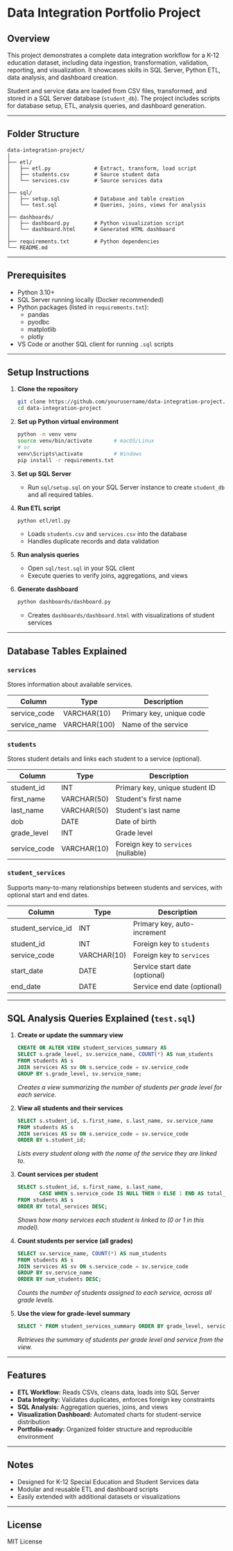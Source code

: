 # Data Integration Portfolio Project

## Overview

This project demonstrates a complete data integration workflow for a K-12 education dataset, including data ingestion, transformation, validation, reporting, and visualization. It showcases skills in SQL Server, Python ETL, data analysis, and dashboard creation.

Student and service data are loaded from CSV files, transformed, and stored in a SQL Server database (`student_db`). The project includes scripts for database setup, ETL, analysis queries, and dashboard generation.

---

## Folder Structure

```
data-integration-project/
│
├── etl/
│   ├── etl.py              # Extract, transform, load script
│   ├── students.csv        # Source student data
│   └── services.csv        # Source services data
│
├── sql/
│   ├── setup.sql           # Database and table creation
│   └── test.sql            # Queries, joins, views for analysis
│
├── dashboards/
│   ├── dashboard.py        # Python visualization script
│   └── dashboard.html      # Generated HTML dashboard
│
├── requirements.txt        # Python dependencies
└── README.md
```

---

## Prerequisites

- Python 3.10+
- SQL Server running locally (Docker recommended)
- Python packages (listed in `requirements.txt`):
  - pandas
  - pyodbc
  - matplotlib
  - plotly
- VS Code or another SQL client for running `.sql` scripts

---

## Setup Instructions

1. **Clone the repository**
   ```sh
   git clone https://github.com/yourusername/data-integration-project.git
   cd data-integration-project
   ```

2. **Set up Python virtual environment**
   ```sh
   python -m venv venv
   source venv/bin/activate       # macOS/Linux
   # or
   venv\Scripts\activate          # Windows
   pip install -r requirements.txt
   ```

3. **Set up SQL Server**
   - Run `sql/setup.sql` on your SQL Server instance to create `student_db` and all required tables.

4. **Run ETL script**
   ```sh
   python etl/etl.py
   ```
   - Loads `students.csv` and `services.csv` into the database
   - Handles duplicate records and data validation

5. **Run analysis queries**
   - Open `sql/test.sql` in your SQL client
   - Execute queries to verify joins, aggregations, and views

6. **Generate dashboard**
   ```sh
   python dashboards/dashboard.py
   ```
   - Creates `dashboards/dashboard.html` with visualizations of student services

---

## Database Tables Explained

### `services`
Stores information about available services.

| Column        | Type         | Description                  |
|---------------|--------------|------------------------------|
| service_code  | VARCHAR(10)  | Primary key, unique code     |
| service_name  | VARCHAR(100) | Name of the service          |

### `students`
Stores student details and links each student to a service (optional).

| Column        | Type         | Description                          |
|---------------|--------------|--------------------------------------|
| student_id    | INT          | Primary key, unique student ID       |
| first_name    | VARCHAR(50)  | Student's first name                 |
| last_name     | VARCHAR(50)  | Student's last name                  |
| dob           | DATE         | Date of birth                        |
| grade_level   | INT          | Grade level                          |
| service_code  | VARCHAR(10)  | Foreign key to `services` (nullable) |

### `student_services`
Supports many-to-many relationships between students and services, with optional start and end dates.

| Column             | Type         | Description                          |
|--------------------|--------------|--------------------------------------|
| student_service_id | INT          | Primary key, auto-increment          |
| student_id         | INT          | Foreign key to `students`            |
| service_code       | VARCHAR(10)  | Foreign key to `services`            |
| start_date         | DATE         | Service start date (optional)        |
| end_date           | DATE         | Service end date (optional)          |

---

## SQL Analysis Queries Explained (`test.sql`)

1. **Create or update the summary view**
   ```sql
   CREATE OR ALTER VIEW student_services_summary AS
   SELECT s.grade_level, sv.service_name, COUNT(*) AS num_students
   FROM students AS s
   JOIN services AS sv ON s.service_code = sv.service_code
   GROUP BY s.grade_level, sv.service_name;
   ```
   *Creates a view summarizing the number of students per grade level for each service.*

2. **View all students and their services**
   ```sql
   SELECT s.student_id, s.first_name, s.last_name, sv.service_name
   FROM students AS s
   JOIN services AS sv ON s.service_code = sv.service_code
   ORDER BY s.student_id;
   ```
   *Lists every student along with the name of the service they are linked to.*

3. **Count services per student**
   ```sql
   SELECT s.student_id, s.first_name, s.last_name,
          CASE WHEN s.service_code IS NULL THEN 0 ELSE 1 END AS total_services
   FROM students AS s
   ORDER BY total_services DESC;
   ```
   *Shows how many services each student is linked to (0 or 1 in this model).*

4. **Count students per service (all grades)**
   ```sql
   SELECT sv.service_name, COUNT(*) AS num_students
   FROM students AS s
   JOIN services AS sv ON s.service_code = sv.service_code
   GROUP BY sv.service_name
   ORDER BY num_students DESC;
   ```
   *Counts the number of students assigned to each service, across all grade levels.*

5. **Use the view for grade-level summary**
   ```sql
   SELECT * FROM student_services_summary ORDER BY grade_level, service_name;
   ```
   *Retrieves the summary of students per grade level and service from the view.*

---

## Features

- **ETL Workflow:** Reads CSVs, cleans data, loads into SQL Server
- **Data Integrity:** Validates duplicates, enforces foreign key constraints
- **SQL Analysis:** Aggregation queries, joins, and views
- **Visualization Dashboard:** Automated charts for student-service distribution
- **Portfolio-ready:** Organized folder structure and reproducible environment

---

## Notes

- Designed for K-12 Special Education and Student Services data
- Modular and reusable ETL and dashboard scripts
- Easily extended with additional datasets or visualizations

---

## License

MIT License
